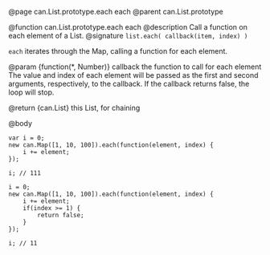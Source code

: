 @page can.List.prototype.each each
@parent can.List.prototype

@function can.List.prototype.each each
@description Call a function on each element of a List.
@signature `list.each( callback(item, index) )`

`each` iterates through the Map, calling a function
for each element.

@param {function(*, Number)} callback the function to call for each element
The value and index of each element will be passed as the first and second
arguments, respectively, to the callback. If the callback returns false,
the loop will stop.

@return {can.List} this List, for chaining

@body
```
var i = 0;
new can.Map([1, 10, 100]).each(function(element, index) {
    i += element;
});

i; // 111

i = 0;
new can.Map([1, 10, 100]).each(function(element, index) {
    i += element;
    if(index >= 1) {
        return false;
    }
});

i; // 11
```